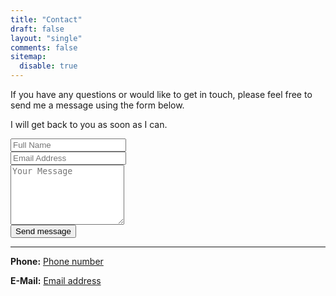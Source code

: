 ```yaml
---
title: "Contact"
draft: false
layout: "single"
comments: false
sitemap:
  disable: true
---
```

<div class="contact-container">
  <p>If you have any questions or would like to get in touch, please feel free to send me a message using the form
below.</p>
  <p>I will get back to you as soon as I can.</p>
  <form target="_blank" action="https://formspree.io/f/xnnpdwkj" method="POST">
    <div class="form-group">
        <div class="form-row">
            <div class="col">
                <input type="text" name="name" class="form-control" placeholder="Full Name" required>
            </div>
            <div class="col">
                <input type="email" name="email" class="form-control" placeholder="Email Address" required>
            </div>
        </div>
    </div>
  <div class="form-group">
    <textarea name="message" class="form-control textarea" placeholder="Your Message" rows="6" required></textarea>
  </div>
  <button type="submit" class="btn">Send message</button>
  </form>
</div>

---

**Phone:** <a href="tel:+4917657755284" class="phone-number">Phone number</a>

**E-Mail:** <a href="mailto:contact@sahraoui-it.com" class="email-address">Email address</a>
